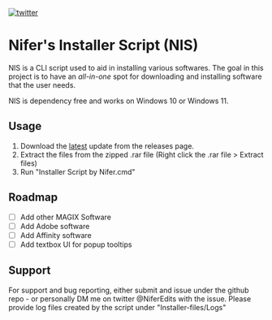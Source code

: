 
[![twitter](https://img.shields.io/badge/twitter-1DA1F2?style=for-the-badge&logo=twitter&logoColor=white)](https://twitter.com/NiferEdits)
# Nifer's Installer Script (NIS)
NIS is a CLI script used to aid in installing various softwares. The goal in this project is to have an *all-in-one* spot for downloading and installing software that the user needs.

NIS is dependency free and works on Windows 10 or Windows 11.

## Usage
1. Download the [latest](https://github.com/ItsNifer/Nifer-Installer-Script/releases/latest) update from the releases page.
2. Extract the files from the zipped .rar file (Right click the .rar file > Extract files)
3. Run "Installer Script by Nifer.cmd"



## Roadmap
 * [ ] Add other MAGIX Software
 * [ ] Add Adobe software
 * [ ] Add Affinity software
 * [ ] Add textbox UI for popup tooltips
## Support

For support and bug reporting, either submit and issue under the github repo - or personally DM me on twitter @NiferEdits with the issue. Please provide log files created by the script under "Installer-files/Logs"

